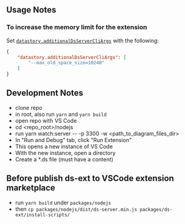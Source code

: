 ## Usage Notes

### To increase the memory limit for the extension

Set [`datastory.additionalDsServerCliArgs`](vscode://settings/datastory.additionalDsServerCliArgs) with the following:
```json
{
    "datastory.additionalDsServerCliArgs": [
        "--max_old_space_size=10240"
    ]
}
```

## Development Notes

* clone repo
* in root, also run `yarn` and `yarn build`
* open repo with VS Code
* cd <repo_root>/nodejs
* run yarn watch:server -- -p 3300 -w <path_to_diagram_files_dir>
* In "Run and Debug" tab, click "Run Extension"
* This opens a new instance of VS Code
* With the new instance, open a directory
* Create a *.ds file (must have a content)

## Before publish ds-ext to VSCode extension marketplace

* run `yarn build` under `packages/nodejs`
* then `cp packages/nodejs/dist/ds-server.min.js packages/ds-ext/install-scripts/`
